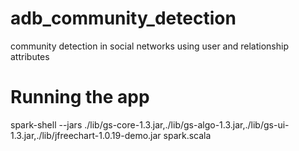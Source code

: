 # adb_community_detection
community detection in social networks using user and relationship attributes


# Running the app

spark-shell --jars ./lib/gs-core-1.3.jar,./lib/gs-algo-1.3.jar,./lib/gs-ui-1.3.jar,./lib/jfreechart-1.0.19-demo.jar spark.scala 
